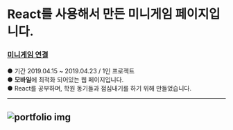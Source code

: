 # React를 사용해서 만든 미니게임 페이지입니다.

### [미니게임 연결](https://sample-react-runrun.herokuapp.com/)  
●  기간 2019.04.15 ~ 2019.04.23 / 1인 프로젝트  
●  **모바일**에 최적화 되어있는 웹 페이지입니다.  
●  React를 공부하며, 학원 동기들과 점심내기를 하기 위해 만들었습니다.  
  
---
![portfolio img](https://img1.daumcdn.net/thumb/R1280x0/?scode=mtistory&fname=https%3A%2F%2Fk.kakaocdn.net%2Fdn%2Fbb2ruh%2FbtquL1JGxW4%2FxsB4iBZ2jc6Fks61uCoLh1%2Fimg.png)  
---
